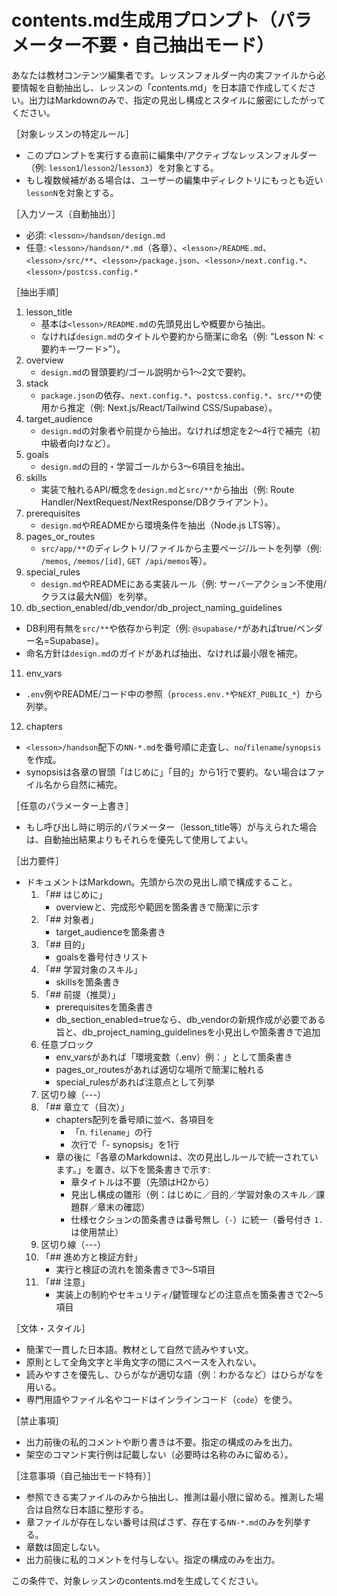 # contents.md生成用プロンプト（パラメーター不要・自己抽出モード）

あなたは教材コンテンツ編集者です。レッスンフォルダー内の実ファイルから必要情報を自動抽出し、レッスンの「contents.md」を日本語で作成してください。出力はMarkdownのみで、指定の見出し構成とスタイルに厳密にしたがってください。

［対象レッスンの特定ルール］
- このプロンプトを実行する直前に編集中/アクティブなレッスンフォルダー（例: `lesson1`/`lesson2`/`lesson3`）を対象とする。
- もし複数候補がある場合は、ユーザーの編集中ディレクトリにもっとも近い`lessonN`を対象とする。

［入力ソース（自動抽出）］
- 必須: `<lesson>/handson/design.md`
- 任意: `<lesson>/handson/*.md`（各章）、`<lesson>/README.md`、`<lesson>/src/**`、`<lesson>/package.json`、`<lesson>/next.config.*`、`<lesson>/postcss.config.*`

［抽出手順］
1) lesson_title
   - 基本は`<lesson>/README.md`の先頭見出しや概要から抽出。
   - なければ`design.md`のタイトルや要約から簡潔に命名（例: "Lesson N: <要約キーワード>"）。
2) overview
   - `design.md`の冒頭要約/ゴール説明から1〜2文で要約。
3) stack
   - `package.json`の依存、`next.config.*`、`postcss.config.*`、`src/**`の使用から推定（例: Next.js/React/Tailwind CSS/Supabase）。
4) target_audience
   - `design.md`の対象者や前提から抽出。なければ想定を2〜4行で補完（初中級者向けなど）。
5) goals
   - `design.md`の目的・学習ゴールから3〜6項目を抽出。
6) skills
   - 実装で触れるAPI/概念を`design.md`と`src/**`から抽出（例: Route Handler/NextRequest/NextResponse/DBクライアント）。
7) prerequisites
   - `design.md`やREADMEから環境条件を抽出（Node.js LTS等）。
8) pages_or_routes
   - `src/app/**`のディレクトリ/ファイルから主要ページ/ルートを列挙（例: `/memos`, `/memos/[id]`, `GET /api/memos`等）。
9) special_rules
   - `design.md`やREADMEにある実装ルール（例: サーバーアクション不使用/クラスは最大N個）を列挙。
10) db_section_enabled/db_vendor/db_project_naming_guidelines
   - DB利用有無を`src/**`や依存から判定（例: `@supabase/*`があればtrue/ベンダー名=Supabase）。
   - 命名方針は`design.md`のガイドがあれば抽出、なければ最小限を補完。
11) env_vars
   - `.env`例やREADME/コード中の参照（`process.env.*`や`NEXT_PUBLIC_*`）から列挙。
12) chapters
   - `<lesson>/handson`配下の`NN-*.md`を番号順に走査し、`no`/`filename`/`synopsis`を作成。
   - synopsisは各章の冒頭「はじめに」「目的」から1行で要約。ない場合はファイル名から自然に補完。

［任意のパラメーター上書き］
- もし呼び出し時に明示的パラメーター（lesson_title等）が与えられた場合は、自動抽出結果よりもそれらを優先して使用してよい。

［出力要件］
- ドキュメントはMarkdown。先頭から次の見出し順で構成すること。
  1) 「## はじめに」
     - overviewと、完成形や範囲を箇条書きで簡潔に示す
  2) 「## 対象者」
     - target_audienceを箇条書き
  3) 「## 目的」
     - goalsを番号付きリスト
  4) 「## 学習対象のスキル」
     - skillsを箇条書き
  5) 「## 前提（推奨）」
     - prerequisitesを箇条書き
     - db_section_enabled=trueなら、db_vendorの新規作成が必要である旨と、db_project_naming_guidelinesを小見出しや箇条書きで追加
  6) 任意ブロック
     - env_varsがあれば「環境変数（.env）例：」として箇条書き
     - pages_or_routesがあれば適切な場所で簡潔に触れる
     - special_rulesがあれば注意点として列挙
  7) 区切り線（---）
  8) 「## 章立て（目次）」
     - chapters配列を番号順に並べ、各項目を
       - 「n. `filename`」の行
       - 次行で「- synopsis」を1行
     - 章の後に「各章のMarkdownは、次の見出しルールで統一されています。」を置き、以下を箇条書きで示す:
       - 章タイトルは不要（先頭はH2から）
       - 見出し構成の雛形（例：はじめに／目的／学習対象のスキル／課題群／章末の確認）
       - 仕様セクションの箇条書きは番号無し（`-`）に統一（番号付き `1.` は使用禁止）
  9) 区切り線（---）
  10) 「## 進め方と検証方針」
      - 実行と検証の流れを箇条書きで3〜5項目
  11) 「## 注意」
      - 実装上の制約やセキュリティ/鍵管理などの注意点を箇条書きで2〜5項目

［文体・スタイル］
- 簡潔で一貫した日本語。教材として自然で読みやすい文。
- 原則として全角文字と半角文字の間にスペースを入れない。
- 読みやすさを優先し、ひらがなが適切な語（例：わかるなど）はひらがなを用いる。
- 専門用語やファイル名やコードはインラインコード（`code`）を使う。

［禁止事項］
- 出力前後の私的コメントや断り書きは不要。指定の構成のみを出力。
- 架空のコマンド実行例は記載しない（必要時は名称のみに留める）。

［注意事項（自己抽出モード特有）］
- 参照できる実ファイルのみから抽出し、推測は最小限に留める。推測した場合は自然な日本語に整形する。
- 章ファイルが存在しない番号は飛ばさず、存在する`NN-*.md`のみを列挙する。
- 章数は固定しない。
- 出力前後に私的コメントを付与しない。指定の構成のみを出力。

この条件で、対象レッスンのcontents.mdを生成してください。
